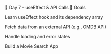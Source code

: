 📘 Day 7 – useEffect & API Calls
🎯 Goals

Learn useEffect hook and its dependency array

Fetch data from an external API (e.g., OMDB API)

Handle loading and error states

Build a Movie Search App

